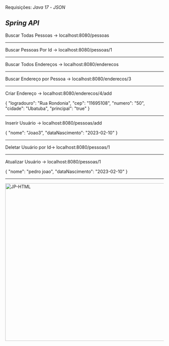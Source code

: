 
Requisições: *Java 17* - *JSON*

*Spring API*
-----------------------------------------------------------------------------

Buscar Todas Pessoas -> localhost:8080/pessoas

-----------------------------------------------------------------------------

Buscar Pessoas Por Id -> localhost:8080/pessoas/1

-----------------------------------------------------------------------------

Buscar Todos Endereços -> localhost:8080/enderecos

-----------------------------------------------------------------------------

Buscar Endereço por Pessoa -> localhost:8080/enderecos/3

-----------------------------------------------------------------------------

Criar Endereço -> localhost:8080/enderecos/4/add

{
    "logradouro": "Rua Rondonia",
    "cep": "11695108",
    "numero": "50",
    "cidade": "Ubatuba",
    "principal": "true"
}

-----------------------------------------------------------------------------

Inserir Usuário -> localhost:8080/pessoas/add

  {
    "nome": "Joao3",
    "dataNascimento": "2023-02-10"
}

-----------------------------------------------------------------------------

Deletar Usuário por Id-> localhost:8080/pessoas/1

-----------------------------------------------------------------------------

Atualizar Usuário -> localhost:8080/pessoas/1

{
    "nome": "pedro joao",
    "dataNascimento": "2023-02-10"
}

-----------------------------------------------------------------------------
<a href="https://github.com/joaosinho2/Spring-API" target="_blank"><img align="center" alt="JP-HTML" height="500" width="800" src="https://user-images.githubusercontent.com/71307203/218142885-cf8e98bd-3185-4b42-a482-bb07262ff8f2.png"></a>
